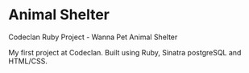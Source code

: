 # Animal Shelter
Codeclan Ruby Project - Wanna Pet Animal Shelter

My first project at Codeclan. Built using Ruby, Sinatra postgreSQL and HTML/CSS.


